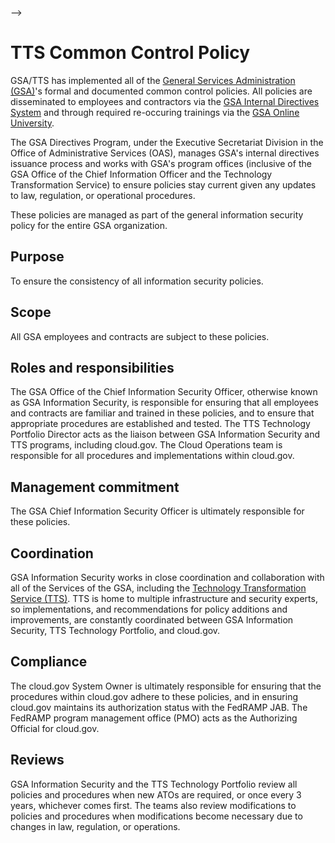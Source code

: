 -->

# TTS Common Control Policy

GSA/TTS has implemented all of the [General Services Administration (GSA)](http://www.gsa.gov)'s formal and documented common control policies. All policies are disseminated to employees and contractors via the [GSA Internal Directives System](https://www.gsa.gov/directives-library) and through required re-occuring trainings via the [GSA Online University](https://gsaolu.gsa.gov).

The GSA Directives Program, under the Executive Secretariat Division in the Office of Administrative Services (OAS), manages GSA's internal directives issuance process and works with GSA's program offices (inclusive of the GSA Office of the Chief Information Officer and the Technology Transformation Service) to ensure policies stay current given any updates to law, regulation, or operational procedures.

These policies are managed as part of the general information security policy for the entire GSA organization.

## Purpose

To ensure the consistency of all information security policies.

## Scope

All GSA employees and contracts are subject to these policies.

## Roles and responsibilities

The GSA Office of the Chief Information Security Officer, otherwise known as GSA Information Security, is responsible for ensuring that all employees and contracts are familiar and trained in these policies, and to ensure that appropriate procedures are established and tested. The TTS Technology Portfolio Director acts as the liaison between GSA Information Security and TTS programs, including cloud.gov. The Cloud Operations team is responsible for all procedures and implementations within cloud.gov.

## Management commitment

The GSA Chief Information Security Officer is ultimately responsible for these policies.

## Coordination

GSA Information Security works in close coordination and collaboration with all of the Services of the GSA, including the [Technology Transformation Service (TTS)](https://www.gsa.gov/tts). TTS is home to multiple infrastructure and security experts, so implementations, and recommendations for policy additions and improvements, are constantly coordinated between GSA Information Security, TTS Technology Portfolio, and cloud.gov.

## Compliance

The cloud.gov System Owner is ultimately responsible for ensuring that the procedures within cloud.gov adhere to these policies, and in ensuring cloud.gov maintains its authorization status with the FedRAMP JAB. The FedRAMP program management office (PMO) acts as the Authorizing Official for cloud.gov.

## Reviews

GSA Information Security and the TTS Technology Portfolio review all policies and procedures when new ATOs are required, or once every 3 years, whichever comes first. The teams also review modifications to policies and procedures when modifications become necessary due to changes in law, regulation, or operations.
